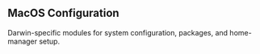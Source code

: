 ## MacOS Configuration

Darwin-specific modules for system configuration, packages, and home-manager setup.

